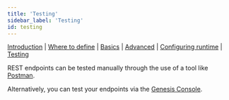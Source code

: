 ```yaml
---
title: 'Testing'
sidebar_label: 'Testing'
id: testing
---
```


[Introduction](/server-modules/integration/rest-endpoints/introduction/) | [Where to define](/server-modules/integration/rest-endpoints/where-to-define) | [Basics](/server-modules/integration/rest-endpoints/basics/) | [Advanced](/server-modules/integration/rest-endpoints/advanced/) | [Configuring runtime](/server-modules/integration/rest-endpoints/configuring-runtime/) | [Testing](/server-modules/integration/rest-endpoints/testing/)

REST endpoints can be tested manually through the use of a tool like [Postman](https://www.postman.com/).

Alternatively, you can test your endpoints via the [Genesis Console](/operations/testing/component-testing/#testing-with-genesis-console).